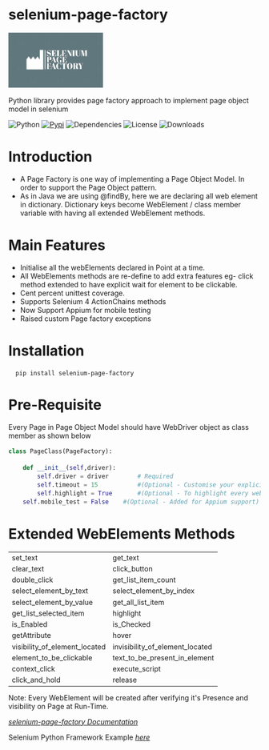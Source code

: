 selenium-page-factory
=====================

<img src="./docs/new_logo.JPG"  height="110">

Python library provides page factory approach to implement page object model in selenium

![Python](https://img.shields.io/badge/python-v3.7+-blue.svg)
[![Pypi](https://img.shields.io/badge/Pypi-v2.6-green)](https://pypi.org/project/selenium-page-factory/)
![Dependencies](https://img.shields.io/badge/dependencies-up%20to%20date-brightgreen.svg)
![License](https://img.shields.io/pypi/l/selenium-wire.svg)
![Downloads](https://img.shields.io/pypi/dm/selenium-page-factory)

Introduction
============

* A Page Factory is one way of implementing a Page Object Model. In order to support the Page Object pattern.
* As in Java we are using @findBy, here we are declaring all web element in dictionary.
Dictionary keys become WebElement / class member variable with having all extended WebElement methods.
  

Main Features
=============

* Initialise all the webElements declared in Point at a time.
* All WebElements methods are re-define to add extra features eg- click method extended to have explicit wait for element to be clickable.
* Cent percent unittest coverage.
* Supports Selenium 4 ActionChains methods
* Now Support Appium for mobile testing
* Raised custom Page factory exceptions

Installation
=============

```shell
  pip install selenium-page-factory
```

Pre-Requisite
=============
Every Page in Page Object Model should have WebDriver object as class member
as shown below

```python
class PageClass(PageFactory):

    def __init__(self,driver):
        self.driver = driver        # Required
        self.timeout = 15      	    #(Optional - Customise your explicit wait for every webElement)
        self.highlight = True 	    #(Optional - To highlight every webElement in PageClass)
	self.mobile_test = False    #(Optional - Added for Appium support)
```

Extended WebElements Methods
===================
<table>
  <tbody>
    <tr>
      <td >set_text</td>
      <td >get_text</td>
    </tr>
    <tr>
      <td >clear_text</td>
      <td >click_button</td>
    </tr>
    <tr>
      <td >double_click</td>
      <td >get_list_item_count</td>
    </tr>
	<tr>
      <td >select_element_by_text</td>
      <td >select_element_by_index</td>
    </tr>
	<tr>
      <td >select_element_by_value</td>
      <td >get_all_list_item</td>
    </tr>
	<tr>
      <td >get_list_selected_item</td>
      <td >highlight</td>
    </tr>
	<tr>
      <td >is_Enabled</td>
      <td >is_Checked</td>
    </tr>
	<tr>
      <td >getAttribute</td>
      <td >hover</td>
    </tr>
	<tr>
      <td >visibility_of_element_located</td>
      <td >invisibility_of_element_located</td>
    </tr>
	<tr>
      <td >element_to_be_clickable</td>
      <td >text_to_be_present_in_element</td> 
    </tr>
	</tr>
	<tr>
      <td >context_click</td>
      <td >execute_script</td> 
    </tr>
    </tr>
	</tr>
	<tr>
      <td >click_and_hold</td>
      <td >release</td> 
    </tr>
  </tbody>
</table>

 Note: 
 Every WebElement will be created after verifying it's Presence and visibility on Page at Run-Time. 
 

*[selenium-page-factory Documentation](https://selenium-page-factory.readthedocs.io)*

Selenium Python Framework Example *[here](https://github.com/NayakwadiS/Selenium_Python_UnitTest_HTML)*


